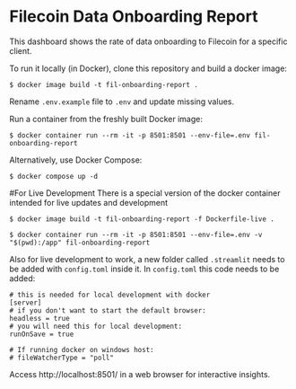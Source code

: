 # Filecoin Data Onboarding Report

This dashboard shows the rate of data onboarding to Filecoin for a specific client.

To run it locally (in Docker), clone this repository and build a docker image:

```
$ docker image build -t fil-onboarding-report .
```

Rename `.env.example` file to `.env` and update missing values.

Run a container from the freshly built Docker image:

```
$ docker container run --rm -it -p 8501:8501 --env-file=.env fil-onboarding-report
```

Alternatively, use Docker Compose:

```
$ docker compose up -d
```

#For Live Development
There is a special version of the docker container intended for live updates and development

```
$ docker image build -t fil-onboarding-report -f Dockerfile-live .

$ docker container run --rm -it -p 8501:8501 --env-file=.env -v "$(pwd):/app" fil-onboarding-report
```

Also for live development to work, a new folder called `.streamlit` needs to be added with `config.toml` inside it. In `config.toml` this code needs to be added:

```
# this is needed for local development with docker
[server]
# if you don't want to start the default browser:
headless = true
# you will need this for local development:
runOnSave = true

# If running docker on windows host:
# fileWatcherType = "poll"
```

Access http://localhost:8501/ in a web browser for interactive insights.

<!-- docker run --rm -it -p 8501:8501 --env-file=.env --server.liveReload=true=poll fil-onboarding-report

streamlit run --server.enableCORS false --server.port 8501 --server.runOnSave true main.py
streamlit run --server.port=8501 --server.fileWatcherType=poll main.py -->
